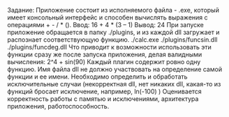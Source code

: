 Задание:
Приложение состоит из исполняемого файла - .exe, который имеет консольный интерфейс и способен вычислять выражения с операциями + - / * ().
Ввод: 16 + 4 * (3 – 1)
Вывод: 24
При запуске приложение обращается в папку ./plugins, и из каждой dll загружает и распознает соответствующую функцию.
./calc.exe
./plugins/funcsin.dll
./plugins/funcdeg.dll
Что приводит к возможности использовать эти функции сразу же после запуска приложения, делая валидными вычисления:
2^4 + sin(90)
Каждый плагин содержит ровно одну функцию. Имя файла dll не должно участвовать на определение самой функции и ее имени. 
Необходимо определить и обработать исключительные случаи (некорректная dll, нет никаких dll, какая-то из функций бросает исключение, например, ln(-100) )
Оценивается корректность работы с памятью и исключениями, архитектура приложения, работоспособность.
